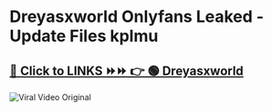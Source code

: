 
 # Dreyasxworld Onlyfans Leaked - Update Files kplmu

## <h2><a href="https://clipsfans.com/Dreyasxworld&ref=git">🔗 Click to LINKS ⏩⏩ 👉 🟢 Dreyasxworld </a></h2>

<a href="https://clipsfans.com/Dreyasxworld&ref=git" rel="nofollow" data-target="animated-image.originalLink"><img src="https://i.ibb.co.com/xMMVF88/686577567.gif" alt="Viral Video Original" style="max-width: 100%; display: inline-block;" data-target="animated-image.originalImage"></a>

